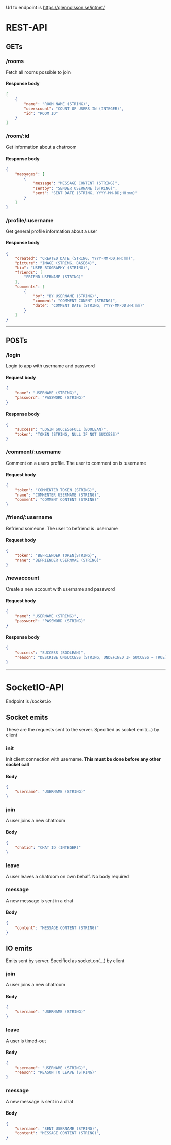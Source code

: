 Url to endpoint is
https://glennolsson.se/intnet/

# REST-API
## GETs
### /rooms
Fetch all rooms possible to join

#### Response body
```json
[
    {
        "name": "ROOM NAME (STRING)",
        "userscount": "COUNT OF USERS IN (INTEGER)",
        "id": "ROOM ID"
    }
]
```

### /room/:id
Get information about a chatroom

#### Response body
```json
{
    "messages": [
        {
            "message": "MESSAGE CONTENT (STRING)",
            "sentby": "SENDER USERNAME (STRING)",
            "sent": "SENT DATE (STRING, YYYY-MM-DD;HH:mm)"
        }
    ]
}
```

### /profile/:username
Get general profile information about a user

#### Response body
```json
{
    "created": "CREATED DATE (STRING, YYYY-MM-DD;HH:mm)",
    "picture": "IMAGE (STRING, BASE64)",
    "bio": "USER BIOGRAPHY (STRING)",
    "friends": [
        "FRIEND USERNAME (STRING)"
    ],
    "comments": [
        {
            "by": "BY USERNAME (STRING)",
            "comment": "COMMENT CONENT (STRING)",
            "date": "COMMENT DATE (STRING, YYYY-MM-DD;HH:mm)"
        }
    ]
}
```
______
## POSTs
### /login
Login to app with username and password

#### Request body
```json
{
    "name": "USERNAME (STRING)",
    "password": "PASSWORD (STRING)"
}
```

#### Response body
```json
{
    "success": "LOGIN SUCCESSFULL (BOOLEAN)",
    "token": "TOKEN (STRING, NULL IF NOT SUCCESS)"
}
```

### /comment/:username
Comment on a users profile. The user to comment on is :username

#### Request body
```json
{
    "token": "COMMENTER TOKEN (STRING)",
    "name": "COMMENTER USERNAME (STRING)",
    "comment": "COMMENT CONTENT (STRING)"
}
```

### /friend/:username
Befriend someone. The user to befriend is :username

#### Request body
```json
{
    "token": "BEFRIENDER TOKEN(STRING)",
    "nane": "BEFRIENDER USERNMAE (STRING)"
}
```

### /newaccount
Create a new account with username and password

#### Request body
```json
{
    "name": "USERNAME (STRING)",
    "password": "PASSWORD (STRING)"
}
```

#### Response body
```json
{
    "success": "SUCCESS (BOOLEAN)",
    "reason": "DESCRIBE UNSUCCESS (STRING, UNDEFINED IF SUCCESS = TRUE)"
}
```

____
# SocketIO-API
Endpoint is /socket.io
## Socket emits
These are the requests sent to the server. Specified as socket.emit(...) by client

### init
Init client connection with username. **This must be done before any other socket call**

#### Body
```json
{
    "username": "USERNAME (STRING)"
}
```

### join
A user joins a new chatroom
#### Body
```json
{
    "chatid": "CHAT ID (INTEGER)"
}
```

### leave
A user leaves a chatroom on own behalf. No body required

### message
A new message is sent in a chat

#### Body
```json
{
    "content": "MESSAGE CONTENT (STRING)"
}
```

## IO emits
Emits sent by server. Specified as socket.on(...) by client

### join
A user joins a new chatroom
#### Body
```json
{
    "username": "USERNAME (STRING)"
}
```

### leave
A user is timed-out

#### Body
```json
{
    "username": "USERNAME (STRING)",
    "reason": "REASON TO LEAVE (STRING)"
}
```

### message
A new message is sent in a chat

#### Body
```json
{
    "username": "SENT USERNAME (STRING)",
    "content": "MESSAGE CONTENT (STRING)",
}
```